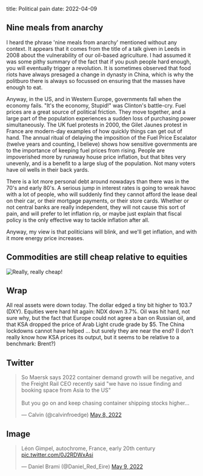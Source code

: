title: Political pain
date: 2022-04-09

## Nine meals from anarchy

I heard the phrase 'nine meals from anarchy' mentioned without any context. 
It appears that it comes from the title of a talk given in Leeds in 2008 about the vulnerability of our 
oil-based agriculture. 
I had assumed it was some pithy summary of the fact that if you push people hard enough, you will eventually trigger a revolution.
It is sometimes observed that food riots have always presaged a change in dynasty in China, 
which is why the politburo there is always so focussed on ensuring that the masses have enough to eat.

Anyway, in the US, and in Western Europe, governments fall when the economy fails. "It's the economy, Stupid!" was Clinton's battle-cry.
Fuel prices are a great source of political friction. They move together, and a large part of the population experiences a sudden loss of
purchasing power simultaneously.
The UK fuel protests in 2000, the Gilet Jaunes protest in France are modern-day examples of how quickly things can get out of hand.
The annual ritual of delaying the imposition of the Fuel Price Escalator (twelve years and counting, I believe) shows how sensitive governments are
to the importance of keeping fuel prices from rising. 
People are impoverished more by runaway house price inflation, but that bites very unevenly, and is a benefit to a large slug of the population.
Not many voters have oil wells in their back yards.

There is a lot more personal debt around nowadays than there was in the 70's and early 80's. A serious jump in interest rates is going to wreak havoc
with a lot of people, who will suddenly find they cannot afford the lease deal on their car, or their mortgage payments, or their store cards.
Whether or not central banks are really independent, they will not cause this sort of pain, and will prefer to let inflation rip, 
or maybe just explain that fiscal policy is the only effective way to tackle inflation after all.

Anyway, my view is that politicians will blink, and we'll get inflation, and with it more energy price increases.

## Commodities are still cheap relative to equities

![Really, really cheap!](https://www.crescat.net/wp-content/uploads/Comm-768x525.png)

## Wrap

All real assets were down today. The dollar edged a tiny bit higher to 103.7 (DXY).
Equities were hard hit again: NDX down 3.7%. 
Oil was hit hard, not sure why, but the fact that Europe could not agree a ban on Russian oil, and that KSA dropped the price of Arab Light crude grade by $5.
The China lockdowns cannot have helped ... but surely they are near the end?
(I don't really know how KSA prices its output, but it seems to be relative to a benchmark: Brent?)

## Twitter

<blockquote class="twitter-tweet"><p lang="en" dir="ltr">So Maersk says 2022 container demand growth will be negative, and the Freight Rail CEO recently said &quot;we have no issue finding and booking space from Asia to the US&quot;<br><br>But you go on and keep chasing container shipping stocks higher...</p>&mdash; Calvin (@calvinfroedge) <a href="https://twitter.com/calvinfroedge/status/1523445379735629824?ref_src=twsrc%5Etfw">May 8, 2022</a></blockquote> <script async src="https://platform.twitter.com/widgets.js" charset="utf-8"></script> 

## Image

<blockquote class="twitter-tweet"><p lang="und" dir="ltr">Léon Gimpel, autochrome, France, early 20th century <a href="https://t.co/0J2RDWxAsi">pic.twitter.com/0J2RDWxAsi</a></p>&mdash; Daniel Brami (@Daniel_Red_Eire) <a href="https://twitter.com/Daniel_Red_Eire/status/1523682357177249792?ref_src=twsrc%5Etfw">May 9, 2022</a></blockquote> <script async src="https://platform.twitter.com/widgets.js" charset="utf-8"></script> 
